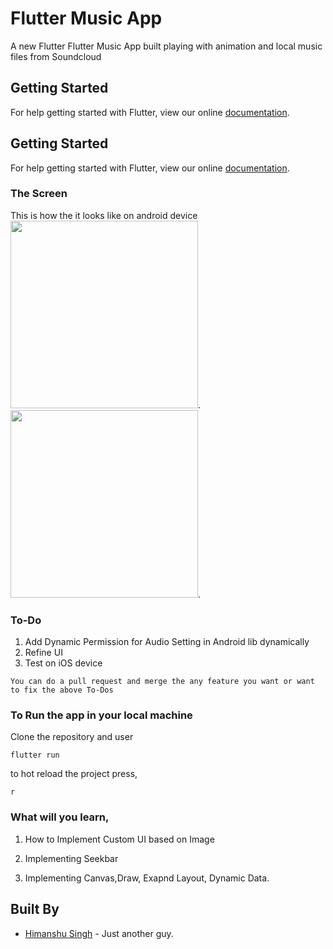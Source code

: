 # Flutter Music App

A new Flutter Flutter Music App built playing with animation and local music files from Soundcloud

## Getting Started

For help getting started with Flutter, view our online
[documentation](https://flutter.io/).

## Getting Started

For help getting started with Flutter, view our online
[documentation](https://flutter.io/).

### The Screen

This is how the it looks like on android device
<br/>
<img src="https://github.com/hi-manshu/Flutter-Music-App/blob/master/ss0.jpg" height = "300em">.
<img src="https://github.com/hi-manshu/Flutter-Music-App/blob/master/ss1.jpg" height = "300em">.

### To-Do
1. Add Dynamic Permission for Audio Setting in Android lib dynamically
1. Refine UI
1. Test on iOS device

```
You can do a pull request and merge the any feature you want or want to fix the above To-Dos
```

### To Run the app in your local machine

Clone the repository and user
```
flutter run
```
to hot reload the project press,
```
r
```

### What will you learn,

1. How to Implement Custom UI based on Image 

1. Implementing Seekbar

1. Implementing Canvas,Draw, Exapnd Layout, Dynamic Data.
## Built By

* [Himanshu Singh](http://www.github.com/hi-manshu) - Just another guy.
